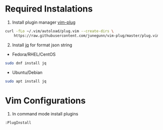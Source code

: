 # Required Instalations

1. Install plugin manager [vim-plug](https://github.com/junegunn/vim-plug)

```bash
curl -fLo ~/.vim/autoload/plug.vim --create-dirs \
    https://raw.githubusercontent.com/junegunn/vim-plug/master/plug.vim
```


2. Install [jq](https://github.com/stedolan/jq) for format json string

- Fedora/RHEL/CentOS
```bash
sudo dnf install jq
```

- Ubuntu/Debian
```bash
sudo apt install jq
```

# Vim Configurations

1. In command mode install plugins

```
:PlugInstall
```




